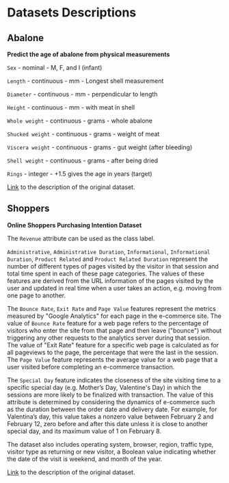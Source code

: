 # Datasets Descriptions

## Abalone
**Predict the age of abalone from physical measurements**

`Sex` - nominal -  M, F, and I (infant)

`Length` - continuous - mm -  Longest shell measurement

`Diameter` -  continuous - mm - perpendicular to length

`Height` - continuous - mm - with meat in shell

`Whole weight` - continuous - grams - whole abalone

`Shucked weight` - continuous - grams - weight of meat

`Viscera weight` - continuous - grams - gut weight (after bleeding)

`Shell weight` - continuous - grams - after being dried 

`Rings` - integer -  +1.5 gives the age in years (target)

[Link](https://archive.ics.uci.edu/dataset/1/abalone) to the description of the original dataset.

## Shoppers

**Online Shoppers Purchasing Intention Dataset**

The `Revenue` attribute can be used as the class label.

`Administrative`, `Administrative Duration`, `Informational`, `Informational Duration`, `Product Related` and `Product Related Duration` represent the number of different types of pages visited by the visitor in that session and total time spent in each of these page categories. The values of these features are derived from the URL information of the pages visited by the user and updated in real time when a user takes an action, e.g. moving from one page to another. 

The `Bounce Rate`, `Exit Rate` and `Page Value` features represent the metrics measured by "Google Analytics" for each page in the e-commerce site. The value of `Bounce Rate` feature for a web page refers to the percentage of visitors who enter the site from that page and then leave ("bounce") without triggering any other requests to the analytics server during that session. The value of "Exit Rate" feature for a specific web page is calculated as for all pageviews to the page, the percentage that were the last in the session. The `Page Value` feature represents the average value for a web page that a user visited before completing an e-commerce transaction. 

The `Special Day` feature indicates the closeness of the site visiting time to a specific special day (e.g. Mother’s Day, Valentine's Day) in which the sessions are more likely to be finalized with transaction. The value of this attribute is determined by considering the dynamics of e-commerce such as the duration between the order date and delivery date. For example, for Valentina’s day, this value takes a nonzero value between February 2 and February 12, zero before and after this date unless it is close to another special day, and its maximum value of 1 on February 8. 

The dataset also includes operating system, browser, region, traffic type, visitor type as returning or new visitor, a Boolean value indicating whether the date of the visit is weekend, and month of the year.

[Link](https://archive.ics.uci.edu/dataset/468/online+shoppers+purchasing+intention+dataset) to the description of the original dataset.

